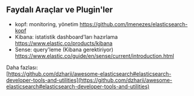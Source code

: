 ## Faydalı Araçlar ve Plugin'ler

- kopf: monitoring, yönetim
https://github.com/lmenezes/elasticsearch-kopf
- Kibana: istatistik dashboard'ları hazırlama
https://www.elastic.co/products/kibana
- Sense: query'leme (Kibana gerektiriyor)
https://www.elastic.co/guide/en/sense/current/introduction.html

Daha fazlası:  
[https://github.com/dzharii/awesome-elasticsearch#elasticsearch-developer-tools-and-utilities](https://github.com/dzharii/awesome-elasticsearch#elasticsearch-developer-tools-and-utilities)
